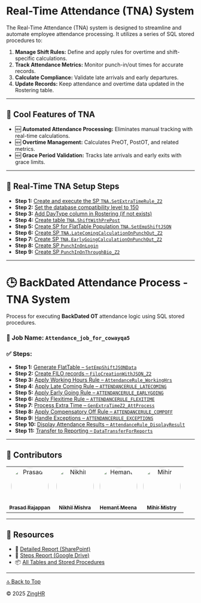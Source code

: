 <a name="readme-top"></a>

# Real-Time Attendance (TNA) System

The Real-Time Attendance (TNA) system is designed to streamline and automate employee attendance processing. It utilizes a series of SQL stored procedures to:

1. **Manage Shift Rules:** Define and apply rules for overtime and shift-specific calculations.  
2. **Track Attendance Metrics:** Monitor punch-in/out times for accurate records.  
3. **Calculate Compliance:** Validate late arrivals and early departures.  
4. **Update Records:** Keep attendance and overtime data updated in the Rostering table.

---

## 🚀 Cool Features of TNA

- 🆕 **Automated Attendance Processing:** Eliminates manual tracking with real-time calculations.
- 🆕 **Overtime Management:** Calculates PreOT, PostOT, and related metrics.
- 🆕 **Grace Period Validation:** Tracks late arrivals and early exits with grace limits.

---

## 🔧 Real-Time TNA Setup Steps

- **Step 1:** [Create and execute the SP `TNA.SetExtraTimeRule_Z2`](https://github.com/zinghrcore/z2-tna-db/blob/master/SetExtraTimeRule_Z2)
- **Step 2:** [Set the database compatibility level to 150](https://github.com/zinghrcore/z2-tna-db/blob/master/Compatibility%20Level)
- **Step 3:** [Add DayType column in Rostering (if not exists)](https://github.com/zinghrcore/z2-tna-db/blob/master/add%20column%20daytype)
- **Step 4:** [Create table `TNA.ShiftWithPrePost`](https://github.com/zinghrcore/z2-tna-db/blob/master/Create%20table%20SHIFTWITHPREPOST)
- **Step 5:** [Create SP for FlatTable Population `TNA.SetEmpShiftJSON`](https://github.com/zinghrcore/z2-tna-db/blob/master/Flattable%20Population.sql)
- **Step 6:** [Create SP `TNA.LateComingCalculationOnPunchOut_Z2`](https://github.com/zinghrcore/z2-tna-db/blob/master/LateComingCalculationOnPunchOut_Z2.sql)
- **Step 7:** [Create SP `TNA.EarlyGoingCalculationOnPunchOut_Z2`](https://github.com/zinghrcore/z2-tna-db/blob/master/EarlyGoingCalculationOnPunchOut.sql)
- **Step 8:** [Create SP `PunchInOnLogin`](https://github.com/zinghrcore/z2-tna-db/blob/master/%5BTNA%5D.%5BPunchInOnLogin%5D.sql)
- **Step 9:** [Create SP `PunchInOnThroughBio_Z2`](https://github.com/zinghrcore/z2-tna-db/blob/master/PunchInOnThroughBio_z2.sql)

---

# 🕒 BackDated Attendance Process - TNA System

Process for executing **BackDated OT** attendance logic using SQL stored procedures.

### 📌 Job Name: `Attendance_job_for_cowayqa5`

### ✅ Steps:

- **Step 1:** [Generate FlatTable – `SetEmpShiftJSONData`](https://github.com/zinghrcore/z2-tna-db/blob/master/1.setempshiftjsondata.sql)
- **Step 2:** [Create FILO records – `FiloCreationWithJSON_Z2`](https://github.com/zinghrcore/z2-tna-db/blob/master/2.FiloCreationWithJSON_Z2.sql)
- **Step 3:** [Apply Working Hours Rule – `AttendanceRule_WorkingHrs`](https://github.com/zinghrcore/z2-tna-db/blob/master/3.AttendanceRule_WorkingHrs.sql)
- **Step 4:** [Apply Late Coming Rule – `ATTENDANCERULE_LATECOMING`](https://github.com/zinghrcore/z2-tna-db/blob/master/4.ATTENDANCERULE_LATECOMING.sql)
- **Step 5:** [Apply Early Going Rule – `ATTENDANCERULE_EARLYGOING`](https://github.com/zinghrcore/z2-tna-db/blob/master/5.ATTENDANCERULE_EARLYGOING.sql)
- **Step 6:** [Apply Flexitime Rule – `ATTENDANCERULE_FLEXITIME`](https://github.com/zinghrcore/z2-tna-db/blob/master/6.ATTENDANCERULE_FLEXITIME.sql)
- **Step 7:** [Process Extra Time – `GenExtraTimeZ2_AttProcess`](https://github.com/zinghrcore/z2-tna-db/blob/master/7.GenExtraTimeZ2_AttProcess.sql)
- **Step 8:** [Apply Compensatory Off Rule – `ATTENDANCERULE_COMPOFF`](https://github.com/zinghrcore/z2-tna-db/blob/master/8.ATTENDANCERULE_COMPOFF.sql)
- **Step 9:** [Handle Exceptions – `ATTENDANCERULE_EXCEPTIONS`](https://github.com/zinghrcore/z2-tna-db/blob/master/9.ATTENDANCERULE_EXCEPTIONS.sql)
- **Step 10:** [Display Attendance Results – `AttendanceRule_DisplayResult`](https://github.com/zinghrcore/z2-tna-db/blob/master/10.AttendanceRule_DisplayResult.sql)
- **Step 11:** [Transfer to Reporting – `DataTransferForReports`](https://github.com/zinghrcore/z2-tna-db/blob/master/11.DataTransferForReports.sql)

---

## 🌟 Contributors

<table width="100%">
  <tr>
    <td align="center">
      <a href="https://www.linkedin.com/in/prasad-rajappan-a002a73/" target="_blank">
        <img src="https://media.licdn.com/dms/image/v2/C4E03AQEQl64iTddLkw/profile-displayphoto-shrink_400_400/0/1516298618284?e=1751500800&v=beta&t=QZ-WYMxK5vPV-_iFCikorpW6VSIWnhWAz7LlXiX5LXE" width="100px;" style="border-radius: 50%;" alt="Prasad"/><br />
        <sub><b>Prasad Rajappan</b></sub>
      </a>
    </td>
    <td align="center">
      <a href="https://www.linkedin.com/in/nikhil004/" target="_blank">
        <img src="https://media.licdn.com/dms/image/v2/D4D03AQGys4LpBZOvng/profile-displayphoto-shrink_200_200/0/1726168691780?e=2147483647&v=beta&t=7_LfxXThuPlIpSHmiPCQe1bwPCkJW52oAVhJOn5FL0E" width="100px;" style="border-radius: 50%;" alt="Nikhil"/><br />
        <sub><b>Nikhil Mishra</b></sub>
      </a>
    </td>
    <td align="center">
      <a href="https://www.linkedin.com/in/hemant-meena-208b2556/" target="_blank">
        <img src="https://media.licdn.com/dms/image/v2/D4D03AQE7YLjE5a77dg/profile-displayphoto-shrink_400_400/0/1743313384104?e=1751500800&v=beta&t=fMEISdFGYxEw5J4Wnki5WaBSIIsz9yD4aHsmx0F3Bq8" width="100px;" style="border-radius: 50%;" alt="Hemant"/><br />
        <sub><b>Hemant Meena</b></sub>
      </a>
    </td>
    <td align="center">
      <a href="https://www.linkedin.com/in/mihir-mistry-93068b223/" target="_blank">
        <img src="https://media.licdn.com/dms/image/v2/D4D03AQEpLW8pg6DVgw/profile-displayphoto-shrink_200_200/0/1736967562482?e=2147483647&v=beta&t=HrPYZoofkqgqDIfavB3QjqSbbWQPP4aza3LomSTXoGk" width="100px;" style="border-radius: 50%;" alt="Mihir"/><br />
        <sub><b>Mihir Mistry</b></sub>
      </a>
    </td>
  </tr>
</table>

---

## 📁 Resources

- 📄 [Detailed Report (SharePoint)](https://zinghr365-my.sharepoint.com/:w:/g/personal/nikhil_mishra_zinghr_com/EQtXlIN-tVFKks0tMhePZmEBjwJWUVPBQbnlyqqT4rnOJQ?web=1)
- 📄 [Steps Report (Google Drive)](https://drive.google.com/file/d/1VrXBYQQknR33bqLG-Che7I3bnBFKTl6T/view?usp=drive_link)
- 📦 [All Tables and Stored Procedures](https://github.com/zinghrcore/z2-tna-db/blob/master/Final%20SP%20and%20tables.rar)

---

[🔝 Back to Top](#readme-top)

© 2025 [ZingHR](https://www.zinghr.com/)
